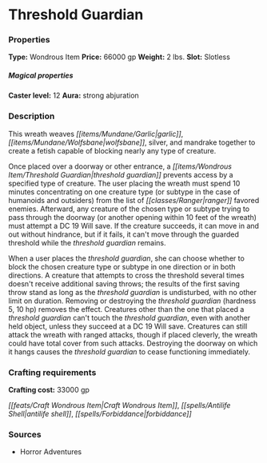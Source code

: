 ﻿---
Title: "Threshold Guardian"
Type: "Wondrous Item"
Price: "66000 gp"
Weight: "2 lbs."
Slot: "Slotless"
Caster level: "12"
Aura: "strong abjuration"
Description: |
  "This wreath weaves garlic, wolfsbane, silver, and mandrake together to create a fetish capable of blocking nearly any type of creature.
  Once placed over a doorway or other entrance, a _threshold guardian_ prevents access by a specified type of creature. The user placing the wreath must spend 10 minutes concentrating on one creature type (or subtype in the case of humanoids and outsiders) from the list of ranger favored enemies. Afterward, any creature of the chosen type or subtype trying to pass through the doorway (or another opening within 10 feet of the wreath) must attempt a DC 19 Will save. If the creature succeeds, it can move in and out without hindrance, but if it fails, it can't move through the guarded threshold while the _threshold guardian_ remains.
  When a user places the _threshold guardian_, she can choose whether to block the chosen creature type or subtype in one direction or in both directions. A creature that attempts to cross the threshold several times doesn't receive additional saving throws; the results of the first saving throw stand as long as the _threshold guardian_ is undisturbed, with no other limit on duration. Removing or destroying the _threshold guardian_ (hardness 5, 10 hp) removes the effect. Creatures other than the one that placed a _threshold guardian_ can't touch the threshold guardian, even with another held object, unless they succeed at a DC 19 Will save. Creatures can still attack the wreath with ranged attacks, though if placed cleverly, the wreath could have total cover from such attacks. Destroying the doorway on which it hangs causes the _threshold guardian_ to cease functioning immediately."
Crafting cost: "33000 gp"
Sources: "['Horror Adventures']"
---

# Threshold Guardian

### Properties

**Type:** Wondrous Item **Price:** 66000 gp **Weight:** 2 lbs. **Slot:** Slotless

##### Magical properties

**Caster level:** 12 **Aura:** strong abjuration

### Description

This wreath weaves _[[items/Mundane/Garlic|garlic]]_, _[[items/Mundane/Wolfsbane|wolfsbane]]_, silver, and mandrake together to create a fetish capable of blocking nearly any type of creature.

Once placed over a doorway or other entrance, a _[[items/Wondrous Item/Threshold Guardian|threshold guardian]]_ prevents access by a specified type of creature. The user placing the wreath must spend 10 minutes concentrating on one creature type (or subtype in the case of humanoids and outsiders) from the list of _[[classes/Ranger|ranger]]_ favored enemies. Afterward, any creature of the chosen type or subtype trying to pass through the doorway (or another opening within 10 feet of the wreath) must attempt a DC 19 Will save. If the creature succeeds, it can move in and out without hindrance, but if it fails, it can't move through the guarded threshold while the _threshold guardian_ remains.

When a user places the _threshold guardian_, she can choose whether to block the chosen creature type or subtype in one direction or in both directions. A creature that attempts to cross the threshold several times doesn't receive additional saving throws; the results of the first saving throw stand as long as the _threshold guardian_ is undisturbed, with no other limit on duration. Removing or destroying the _threshold guardian_ (hardness 5, 10 hp) removes the effect. Creatures other than the one that placed a _threshold guardian_ can't touch the _threshold guardian_, even with another held object, unless they succeed at a DC 19 Will save. Creatures can still attack the wreath with ranged attacks, though if placed cleverly, the wreath could have total cover from such attacks. Destroying the doorway on which it hangs causes the _threshold guardian_ to cease functioning immediately.

### Crafting requirements

**Crafting cost:** 33000 gp

_[[feats/Craft Wondrous Item|Craft Wondrous Item]]_, _[[spells/Antilife Shell|antilife shell]]_, _[[spells/Forbiddance|forbiddance]]_

### Sources

* Horror Adventures